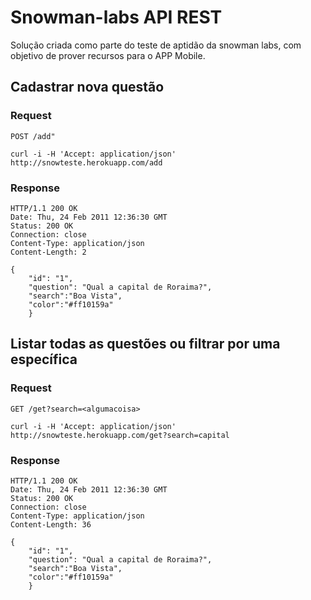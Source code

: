 # Snowman-labs API REST

Solução criada como parte do teste de aptidão da snowman labs, com objetivo de prover recursos para o APP Mobile.

## Cadastrar nova questão

### Request

`POST /add"`

    curl -i -H 'Accept: application/json' http://snowteste.herokuapp.com/add

### Response

    HTTP/1.1 200 OK
    Date: Thu, 24 Feb 2011 12:36:30 GMT
    Status: 200 OK
    Connection: close
    Content-Type: application/json
    Content-Length: 2

    {
        "id": "1",
        "question": "Qual a capital de Roraima?",
        "search":"Boa Vista",
        "color":"#ff10159a"
        }


## Listar todas as questões ou filtrar por uma específica

### Request

`GET /get?search=<algumacoisa>`

    curl -i -H 'Accept: application/json' http://snowteste.herokuapp.com/get?search=capital

### Response

    HTTP/1.1 200 OK
    Date: Thu, 24 Feb 2011 12:36:30 GMT
    Status: 200 OK
    Connection: close
    Content-Type: application/json
    Content-Length: 36

    {
        "id": "1",
        "question": "Qual a capital de Roraima?",
        "search":"Boa Vista",
        "color":"#ff10159a"
        }

